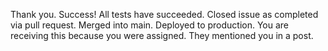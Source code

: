 Thank you. Success! All tests have succeeded.
Closed issue as completed via pull request.
Merged into main. Deployed to production.
You are receiving this because you were assigned.
They mentioned you in a post.